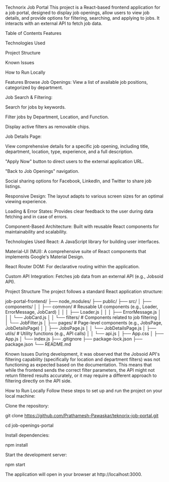 Technorix Job Portal
This project is a React-based frontend application for a job portal, designed to display job openings, allow users to view job details, and provide options for filtering, searching, and applying to jobs. It interacts with an external API to fetch job data.

Table of Contents
Features

Technologies Used

Project Structure

Known Issues

How to Run Locally

Features
Browse Job Openings: View a list of available job positions, categorized by department.

Job Search & Filtering:

Search for jobs by keywords.

Filter jobs by Department, Location, and Function.

Display active filters as removable chips.

Job Details Page:

View comprehensive details for a specific job opening, including title, department, location, type, experience, and a full description.

"Apply Now" button to direct users to the external application URL.

"Back to Job Openings" navigation.

Social sharing options for Facebook, LinkedIn, and Twitter to share job listings.

Responsive Design: The layout adapts to various screen sizes for an optimal viewing experience.

Loading & Error States: Provides clear feedback to the user during data fetching and in case of errors.

Component-Based Architecture: Built with reusable React components for maintainability and scalability.

Technologies Used
React: A JavaScript library for building user interfaces.

Material-UI (MUI): A comprehensive suite of React components that implements Google's Material Design.

React Router DOM: For declarative routing within the application.

Custom API Integration: Fetches job data from an external API (e.g., Jobsoid API).

Project Structure
The project follows a standard React application structure:

job-portal-frontend/
├── node_modules/
├── public/
├── src/
│ ├── components/
│ │ ├── common/ # Reusable UI components (e.g., Loader, ErrorMessage, JobCard)
│ │ │ ├── Loader.js
│ │ │ ├── ErrorMessage.js
│ │ │ └── JobCard.js
│ │ └── filters/ # Components related to job filtering
│ │ └── JobFilter.js
│ ├── pages/ # Page-level components (e.g., JobsPage, JobDetailsPage)
│ │ ├── JobsPage.js
│ │ └── JobDetailsPage.js
│ ├── utils/ # Utility functions (e.g., API calls)
│ │ └── api.js
│ ├── App.css
│ ├── App.js
│ └── index.js
├── .gitignore
├── package-lock.json
├── package.json
└── README.md

Known Issues
During development, it was observed that the Jobsoid API's filtering capability (specifically for location and department filters) was not functioning as expected based on the documentation. This means that while the frontend sends the correct filter parameters, the API might not return filtered results accurately, or it may require a different approach to filtering directly on the API side.

How to Run Locally
Follow these steps to set up and run the project on your local machine:

Clone the repository:

git clone https://github.com/Prathamesh-Pawaskar/teknorix-job-portal.git

cd job-openings-portal

Install dependencies:

npm install

Start the development server:

npm start

The application will open in your browser at http://localhost:3000.
